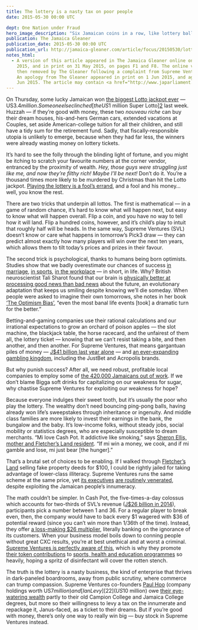 ```yaml
---
title: The lottery is a nasty tax on poor people
date: 2015-05-30 00:00 UTC

dept: One Nation under Fraud
hero_image_description: "Six Jamaican coins in a row, like lottery balls"
publication: The Jamaica Gleaner
publication_date: 2015-05-30 00:00 UTC
publication_url: http://jamaica-gleaner.com/article/focus/20150530/lottery-nasty-tax-poor-people
notes_html:
  - A version of this article appeared in The Jamaica Gleaner online on 30 May
    2015, and in print on 31 May 2015, on pages F1 and F8. The online version was
    then removed by The Gleaner following a complaint from Supreme Ventures Ltd.
    An apology from The Gleaner appeared in print on 1 Jun 2015, and again on 7
    Jun 2015. The article may contain <a href="http://www.japarliament.gov.jm/attachments/341_The%20Defamation%20Act,%202013.pdf">defamatory content</a>.
---
```


On Thursday, some lucky Jamaican won [the biggest Lotto jackpot ever][1] —
US$3.4 million. Someone else clinched [the US$1 million Super Lotto][2] last
week. Huzzah — if they’re good with money, these two _nouveau riche_ can buy
their dream houses, his-and-hers German cars, extended vacations at Couples, set
aside American-college tuition for all their children, and still have a tidy sum
for the retirement fund. Sadly, that fiscally-responsible utopia is unlikely to
emerge, because when they had far less, the winners were already wasting money
on lottery tickets.

It’s hard to see the folly through the blinding light of fortune, and you might
be itching to scratch your favourite numbers at the corner vendor, entranced by
the proximity of wealth. *Hey, those guys were struggling just like me, and now
they’re filthy rich! Maybe I’ll be next!* Don’t do it. You’re a thousand times
more likely to be murdered by Christmas than hit the Lotto jackpot. [Playing the
lottery is a fool’s errand][3], and a fool and his money… well, you know the
rest.

There are two tricks that underpin all lottos. The first is mathematical — in a
game of random chance, it’s hard to know what will happen next, but easy to know
what will happen overall. Flip a coin, and you have no way to tell how it will
land. Flip a hundred coins, however, and it’s child’s play to intuit that
roughly half will be heads. In the same way, Supreme Ventures (SVL) doesn’t know
or care what happens in tomorrow’s Pick3 draw — they can predict almost exactly
how many players will win over the next ten years, which allows them to tilt
today’s prices and prizes in their favour.

The second trick is psychological, thanks to humans being born optimists.
Studies show that we badly overestimate our chances of success [in marriage][4],
[in sports][5], [in the workplace][6] — in short, in life. Why? British
neuroscientist Tali Sharot found that our brain is [physically better at
processing good news than bad news][7] about the future, an evolutionary
adaptation that keeps us smiling despite knowing we’ll die someday. When people
were asked to imagine their own tomorrows, she notes in her book [‘The Optimism
Bias’][8], “even the most banal life events [took] a dramatic turn for the
better.”

Betting-and-gaming companies use their rational calculations and our irrational
expectations to grow an orchard of poison apples — the slot machine, the
blackjack table, the horse racecard, and the unfairest of them all, the lottery
ticket — knowing that we can’t resist taking a bite, and then another, and then
another. For Supreme Ventures, that means gargantuan piles of money — [J$41
billion last year alone][9] — and [an ever-expanding gambling kingdom][10],
including the JustBet and Acropolis brands.

But why punish success? After all, we need robust, profitable local companies to
employ some of [the 420,000 Jamaicans out of work][11]. If we don’t blame Bigga
soft drinks for capitalizing on our weakness for sugar, why chastise Supreme
Ventures for exploiting our weakness for hope?

Because everyone indulges their sweet tooth, but it’s usually the poor who play
the lottery. The wealthy don’t need bouncing ping-pong balls, having already won
life’s sweepstakes through inheritance or ingenuity. And middle class families
are more likely to invest their earnings in the bank, the bungalow and the baby.
It’s low-income folks, without steady jobs, social mobility or statistics
degrees, who are especially susceptible to dream merchants. “Mi love Cash Pot.
It addictive like smoking,” says [Sheron Ellis, mother and Fletcher’s Land
resident][12]. “If mi win a money, we cook, and if mi gamble and lose, mi just
bear [the hunger].”

That’s a brutal set of choices to be enabling. If I walked through [Fletcher’s
Land][13] selling fake property deeds for $100, I could be rightly jailed for
taking advantage of lower-class illiteracy. Supreme Ventures runs the same
scheme at the same price, yet [its executives][14] [are routinely
venerated][15], despite exploiting the Jamaican people’s innumeracy.

The math couldn’t be simpler. In Cash Pot, the five-times-a-day colossus which
accounts for two-thirds of SVL’s revenue ([J$26 billion in 2014][16]),
participants pick a number between 1 and 36. For a regular player to break even,
then, the company would have to back every $1 wagered with $36 of potential
reward (since you can’t win more than 1/36th of the time). Instead, they offer
[a loss-making $26 multiplier][17], literally banking on the ignorance of its
customers. When your business model boils down to conning people without great
CXC results, you’re at best unethical and at worst a criminal. [Supreme Ventures
is perfectly aware of this][18], which is why they promote [their token
contributions][19] to [sports, health and education programmes][20] so heavily,
hoping a spritz of disinfectant will cover the rotten stench.

The truth is the lottery is a nasty business, the kind of enterprise that
thrives in dark-paneled boardrooms, away from public scrutiny, where commerce
can trump compassion. Supreme Ventures co-founders [Paul Hoo][21] (company
holdings worth US$7 million) and [Ian Levy][22] (US$10 million) owe [their
eye-watering wealth][23] partly to their old Campion College and Jamaica College
degrees, but more so their willingness to levy a tax on the innumerate and
repackage it, Janus-faced, as a ticket to their dreams. But if you’re good with
money, there’s only one way to really win big — buy stock in Supreme Ventures
instead.

[1]: http://jamaica-gleaner.com/article/news/20150528/lucky-player-hits-historic-395-million-lotto-jackpot
[2]: http://www.supremeventures.com/news/261/
[3]: http://www.amazon.com/Innumeracy-Mathematical-Illiteracy-Its-Consequences/dp/0809058405
[4]: http://www.apa.org/monitor/mar01/maritalsuccess.aspx
[5]: https://www.insidehighered.com/news/2015/01/27/college-athletes-greatly-overestimate-their-chances-playing-professionally
[6]: https://www.psychologytoday.com/blog/the-art-thinking-clearly/201306/the-overconfidence-effect
[7]: http://www.ted.com/talks/tali_sharot_the_optimism_bias#t-668322
[8]: http://www.theguardian.com/science/2012/jan/01/tali-sharot-the-optimism-bias-extract
[9]: http://www.supremeventures.com/images/docs/supreme_ventures_unaudited_financial_statements_-_31st_march_2015.pdf
[10]: http://www.supremeventures.com/content/corporateprofile/profile.html
[11]: http://statinja.gov.jm/LabourForce/PersonsOutsidetheLabourForcebyAgeGroupandSex.aspx
[12]: http://jamaica-gleaner.com/article/lead-stories/20150524/lady-lazy-or-lady-luck-many-jamaicans-living-rake
[13]: https://www.google.com/search?q=fletchers+land+jamaica
[14]: http://jamaica-gleaner.com/gleaner/20140624/life/life1.html
[15]: http://jamaica-gleaner.com/gleaner/20110612/out/out2.html
[16]: http://www.supremeventures.com/images/docs/svl_report2014_part_b.pdf#page=48
[17]: http://www.supremeventures.com/content/svlgames/cash_pot.html
[18]: http://www.jamaicaobserver.com/business/Sunday-lottery-earns-Supreme-Ventures--700-million-in-three-months_14842812
[19]: http://jamaicagleaner.com/gleaner/20111017/flair/flair97.html
[20]: http://jamaica-gleaner.com/gleaner/20120517/news/news4.html
[21]: http://www.supremeventures.com/content/corporateprofile/profile_paulhoo.html
[22]: http://www.supremeventures.com/content/corporateprofile/profile_iankentlevy.html
[23]: http://www.supremeventures.com/images/docs/supreme_ventures_unaudited_financial_statements_-_31st_march_2015.pdf#page=17
